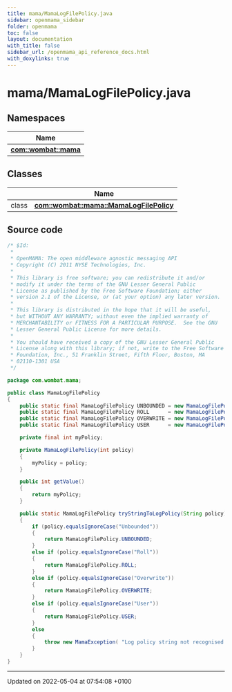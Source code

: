 ```yaml
---
title: mama/MamaLogFilePolicy.java
sidebar: openmama_sidebar
folder: openmama
toc: false
layout: documentation
with_title: false
sidebar_url: /openmama_api_reference_docs.html
with_doxylinks: true
---
```


# mama/MamaLogFilePolicy.java



## Namespaces

| Name           |
| -------------- |
| **[com::wombat::mama](namespacecom_1_1wombat_1_1mama.html)**  |

## Classes

|                | Name           |
| -------------- | -------------- |
| class | **[com::wombat::mama::MamaLogFilePolicy](classcom_1_1wombat_1_1mama_1_1MamaLogFilePolicy.html)**  |




## Source code

```java
/* $Id:
 *
 * OpenMAMA: The open middleware agnostic messaging API
 * Copyright (C) 2011 NYSE Technologies, Inc.
 *
 * This library is free software; you can redistribute it and/or
 * modify it under the terms of the GNU Lesser General Public
 * License as published by the Free Software Foundation; either
 * version 2.1 of the License, or (at your option) any later version.
 *
 * This library is distributed in the hope that it will be useful,
 * but WITHOUT ANY WARRANTY; without even the implied warranty of
 * MERCHANTABILITY or FITNESS FOR A PARTICULAR PURPOSE.  See the GNU
 * Lesser General Public License for more details.
 *
 * You should have received a copy of the GNU Lesser General Public
 * License along with this library; if not, write to the Free Software
 * Foundation, Inc., 51 Franklin Street, Fifth Floor, Boston, MA
 * 02110-1301 USA
 */

package com.wombat.mama;

public class MamaLogFilePolicy
{
    public static final MamaLogFilePolicy UNBOUNDED = new MamaLogFilePolicy(1);
    public static final MamaLogFilePolicy ROLL      = new MamaLogFilePolicy(2);
    public static final MamaLogFilePolicy OVERWRITE = new MamaLogFilePolicy(3);
    public static final MamaLogFilePolicy USER      = new MamaLogFilePolicy(4);

    private final int myPolicy;

    private MamaLogFilePolicy(int policy)
    {
        myPolicy = policy;
    }

    public int getValue()
    {
        return myPolicy;
    }

    public static MamaLogFilePolicy tryStringToLogPolicy(String policy)
    {
        if (policy.equalsIgnoreCase("Unbounded"))
        {
            return MamaLogFilePolicy.UNBOUNDED;
        }
        else if (policy.equalsIgnoreCase("Roll"))
        {
            return MamaLogFilePolicy.ROLL;
        }
        else if (policy.equalsIgnoreCase("Overwrite"))
        {
            return MamaLogFilePolicy.OVERWRITE;
        }
        else if (policy.equalsIgnoreCase("User"))
        {
            return MamaLogFilePolicy.USER;
        }
        else
        {
            throw new MamaException( "Log policy string not recognised: " + policy );
        }
    }
}
```


-------------------------------

Updated on 2022-05-04 at 07:54:08 +0100
